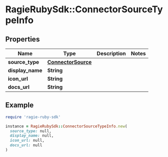 # RagieRubySdk::ConnectorSourceTypeInfo

## Properties

| Name | Type | Description | Notes |
| ---- | ---- | ----------- | ----- |
| **source_type** | [**ConnectorSource**](ConnectorSource.md) |  |  |
| **display_name** | **String** |  |  |
| **icon_url** | **String** |  |  |
| **docs_url** | **String** |  |  |

## Example

```ruby
require 'ragie-ruby-sdk'

instance = RagieRubySdk::ConnectorSourceTypeInfo.new(
  source_type: null,
  display_name: null,
  icon_url: null,
  docs_url: null
)
```

